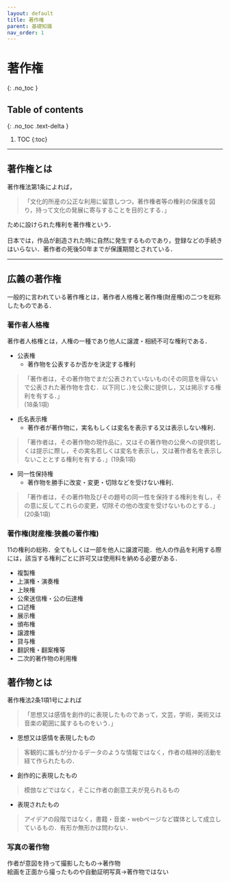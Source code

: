 ```yaml
---
layout: default
title: 著作権
parent: 基礎知識
nav_order: 1 
---
```

# 著作権
{: .no_toc }

## Table of contents
{: .no_toc .text-delta }

1. TOC
{:toc}
---

## 著作権とは
著作権法第1条によれば，
> 「文化的所産の公正な利用に留意しつつ，著作権者等の権利の保護を図り，持って文化の発展に寄与することを目的とする．」

ために設けられた権利を著作権という．  
<br>
日本では，作品が創造された時に自然に発生するものであり，登録などの手続きはいらない．著作者の死後50年までが保護期間とされている．

--- 

## 広義の著作権
一般的に言われている著作権とは，著作者人格権と著作権(財産権)の二つを総称したものである．
### 著作者人格権
著作者人格権とは，人権の一種であり他人に譲渡・相続不可な権利である．
- 公表権
	- 著作物を公表するか否かを決定する権利 

>「著作者は，その著作物でまだ公表されていないもの(その同意を得ないで公表された著作物を含む．以下同じ．)を公衆に提供し，又は掲示する権利を有する．」   
(18条1項)

- 氏名表示権
	- 著作者が著作物に，実名もしくは変名を表示する又は表示しない権利．

> 「著作者は，その著作物の現作品に，又はその著作物の公衆への提供若しくは提示に際し，その実名若しくは変名を表示し，又は著作者名を表示しないこととする権利を有する．」(19条1項)

- 同一性保持権
	- 著作物を勝手に改変・変更・切除などを受けない権利．

> 「著作者は，その著作物及びその題号の同一性を保持する権利を有し，その意に反してこれらの変更，切除その他の改変を受けないものとする．」(20条1項)

### 著作権(財産権:狭義の著作権)
11の権利の総称．全てもしくは一部を他人に譲渡可能．他人の作品を利用する際には，該当する権利ごとに許可又は使用料を納める必要がある．
- 複製権
- 上演権・演奏権
- 上映権
- 公衆送信権・公の伝達権
- 口述権
- 展示権
- 頒布権
- 譲渡権
- 貸与権
- 翻訳権・翻案権等
- 二次的著作物の利用権

## 著作物とは
著作権法2条1項1号によれば
>「思想又は感情を創作的に表現したものであって，文芸，学術，美術又は音楽の範囲に属するものをいう．」
- 思想又は感情を表現したもの

> 客観的に誰もが分かるデータのような情報ではなく，作者の精神的活動を経て作られたもの．
- 創作的に表現したもの

> 模倣などではなく，そこに作者の創意工夫が見られるもの
- 表現されたもの

> アイデアの段階ではなく，書籍・音楽・webページなど媒体として成立しているもの．有形か無形かは問わない．

### 写真の著作物
作者が意図を持って撮影したもの→著作物  
絵画を正面から撮ったものや自動証明写真→著作物ではない 


